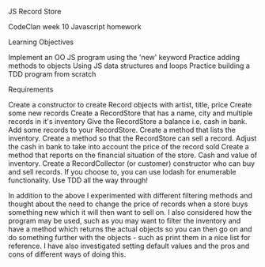 JS Record Store

CodeClan week 10 Javascript homework

Learning Objectives

Implement an OO JS program using the 'new' keyword
Practice adding methods to objects
Using JS data structures and loops
Practice building a TDD program from scratch

Requirements

Create a constructor to create Record objects with artist, title, price
Create some new records
Create a RecordStore that has a name, city and multiple records in it's inventory
Give the RecordStore a balance i.e. cash in bank.
Add some records to your RecordStore.
Create a method that lists the inventory.
Create a method so that the RecordStore can sell a record. Adjust the cash in bank to take into account the price of the record sold
Create a method that reports on the financial situation of the store. Cash and value of inventory.
Create a RecordCollector (or customer) constructor who can buy and sell records.
If you choose to, you can use lodash for enumerable functionality.
Use TDD all the way through!


In addition to the above I experimented with different filtering methods and thought about the need to change the price of records when a store buys something new which it will then want to sell on. I also considered how the program may be used, such as you may want to filter the inventory and have a method which returns the actual objects so you can then go on and do something further with the objects - such as print them in a nice list for reference.
I have also investigated setting default values and the pros and cons of different ways of doing this.